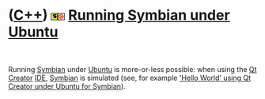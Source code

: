
 

 

 

 

 

([C++](Cpp.md)) ![Symbian](PicSymbian.png)![Ubuntu](PicUbuntu.png) [Running Symbian under Ubuntu](CppSymbianUbuntu.md)
========================================================================================================================

 

Running [Symbian](CppSymbian.md) under [Ubuntu](CppUbuntu.md) is
more-or-less possible: when using the [Qt Creator](CppQtCreator.md)
[IDE](CppIde.md), [Symbian](CppSymbian.md) is simulated (see, for
example ['Hello World' using Qt Creator under Ubuntu for
Symbian](CppHelloWorldQtCreatorUbuntuSymbian.md)).

 

 

 

 

 

 

